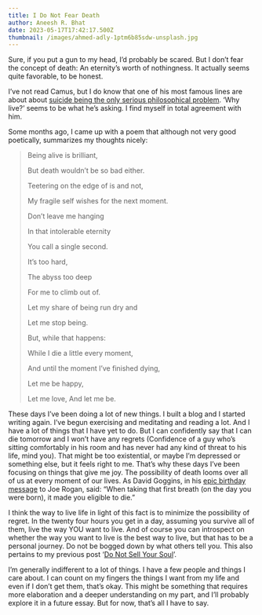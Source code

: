 ```yaml
---
title: I Do Not Fear Death
author: Aneesh R. Bhat
date: 2023-05-17T17:42:17.500Z
thumbnail: /images/ahmed-adly-1ptm6b85sdw-unsplash.jpg
---
```

Sure, if you put a gun to my head, I’d probably be scared. But I don’t fear the concept of death: An eternity’s worth of nothingness. It actually seems quite favorable, to be honest.

I’ve not read Camus, but I do know that one of his most famous lines are about about [suicide being the only serious philosophical problem](https://bigthink.com/personal-growth/the-meaning-of-life-albert-camus-on-faith-suicide-and-absurdity/). ‘Why live?’ seems to be what he’s asking. I find myself in total agreement with him.

Some months ago, I came up with a poem that although not very good poetically, summarizes my thoughts nicely:

> Being alive is brilliant,
>
> But death wouldn’t be so bad either.
>
> Teetering on the edge of is and not,
>
> My fragile self wishes for the next moment.
>
> Don’t leave me hanging
>
> In that intolerable eternity
>
> You call a single second.
>
> It’s too hard,
>
> The abyss too deep
>
> For me to climb out of.
>
> Let my share of being run dry and
>
> Let me stop being.
>
> But, while that happens:
>
> While I die a little every moment,
>
> And until the moment I’ve finished dying,
>
> Let me be happy,
>
> Let me love,
> And let me be.

These days I’ve been doing a lot of new things. I built a blog and I started writing again. I’ve begun exercising and meditating and reading a lot. And I have a lot of things that I have yet to do. But I can confidently say that I can die tomorrow and I won’t have any regrets (Confidence of a guy who’s sitting comfortably in his room and has never had any kind of threat to his life, mind you). That might be too existential, or maybe I’m depressed or something else, but it feels right to me. That’s why these days I’ve been focusing on things that give me joy. The possibility of death looms over all of us at every moment of our lives. As David Goggins, in his [epic birthday message](https://www.reddit.com/r/davidgoggins/comments/paxcjn/david_goggins_birthday_message_for_joe_from_joe/) to Joe Rogan, said: “When taking that first breath (on the day you were born), it made you eligible to die.”

I think the way to live life in light of this fact is to minimize the possibility of regret. In the twenty four hours you get in a day, assuming you survive all of them, live the way YOU want to live. And of course you can introspect on whether the way you want to live is the best way to live, but that has to be a personal journey. Do not be bogged down by what others tell you. This also pertains to my previous post ‘[Do Not Sell Your Soul](https://aneeshrbhat.netlify.app/post/1684300680)’.

I’m generally indifferent to a lot of things. I have a few people and things I care about. I can count on my fingers the things I want from my life and even if I don’t get them, that’s okay. This might be something that requires more elaboration and a deeper understanding on my part, and I’ll probably explore it in a future essay. But for now, that’s all I have to say.